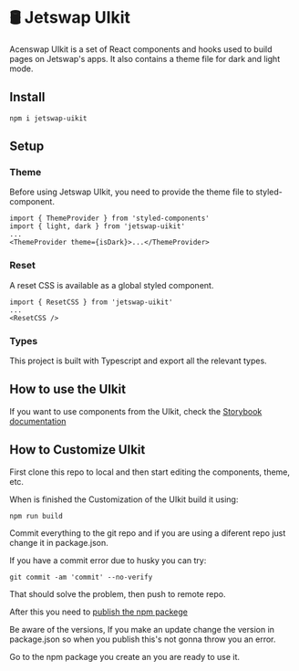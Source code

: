 # 🛢 Jetswap UIkit

<!-- [![Version](https://img.shields.io/npm/v/@jetswap-libs/uikit)](https://www.npmjs.com/package/@jetswap-libs/uikit) [![Size](https://img.shields.io/bundlephobia/min/@jetswap-libs/uikit)](https://www.npmjs.com/package/@jetswap-libs/uikit) -->

Acenswap UIkit is a set of React components and hooks used to build pages on Jetswap's apps. It also contains a theme file for dark and light mode.

## Install

`npm i jetswap-uikit`

## Setup

### Theme

Before using Jetswap UIkit, you need to provide the theme file to styled-component.

```
import { ThemeProvider } from 'styled-components'
import { light, dark } from 'jetswap-uikit'
...
<ThemeProvider theme={isDark}>...</ThemeProvider>
```

### Reset

A reset CSS is available as a global styled component.

```
import { ResetCSS } from 'jetswap-uikit'
...
<ResetCSS />
```

### Types

This project is built with Typescript and export all the relevant types.

## How to use the UIkit

If you want to use components from the UIkit, check the [Storybook documentation](https://jetswap.github.io/pancake-uikit/)

## How to Customize UIkit

First clone this repo to local and then start editing the components, theme, etc.

When is finished the Customization of the UIkit build it using:

`npm run build`

Commit everything to the git repo and if you are using a diferent repo just change it in package.json.

If you have a commit error due to husky you can try:

`git commit -am 'commit' --no-verify`

That should solve the problem, then push to remote repo.

After this you need to [publish the npm packege](https://zellwk.com/blog/publish-to-npm/)

Be aware of the versions, If you make an update change the version in package.json so when you publish this's not gonna throw you an error.

Go to the npm package you create an you are ready to use it.
